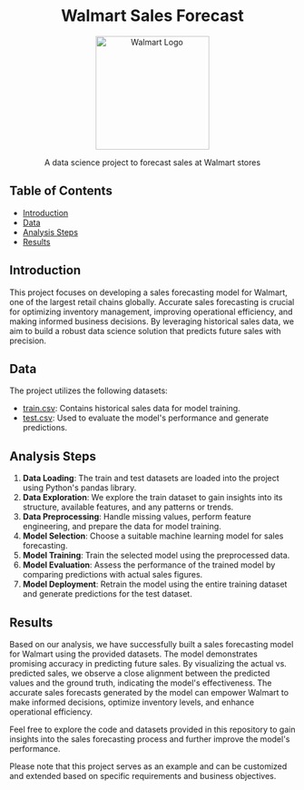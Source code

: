 
<h1 align="center">Walmart Sales Forecast</h1>

<p align="center">
    <img src="[walmart_logo.png](https://images.unsplash.com/photo-1506617420156-8e4536971650?ixlib=rb-4.0.3&ixid=M3wxMjA3fDB8MHxwaG90by1wYWdlfHx8fGVufDB8fHx8fA%3D%3D&auto=format&fit=crop&w=1723&q=80)" alt="Walmart Logo" width="200" height="200">
</p>

<p align="center">A data science project to forecast sales at Walmart stores</p>

## Table of Contents
- [Introduction](#introduction)
- [Data](#data)
- [Analysis Steps](#analysis-steps)
- [Results](#results)

## Introduction
This project focuses on developing a sales forecasting model for Walmart, one of the largest retail chains globally. Accurate sales forecasting is crucial for optimizing inventory management, improving operational efficiency, and making informed business decisions. By leveraging historical sales data, we aim to build a robust data science solution that predicts future sales with precision.

## Data
The project utilizes the following datasets:
- [train.csv](https://github.com/chatreeasa/dataScience_WalmartSalesForecast/blob/main/train.csv): Contains historical sales data for model training.
- [test.csv](https://github.com/chatreeasa/dataScience_WalmartSalesForecast/blob/main/test.csv): Used to evaluate the model's performance and generate predictions.

## Analysis Steps
1. **Data Loading**: The train and test datasets are loaded into the project using Python's pandas library.
2. **Data Exploration**: We explore the train dataset to gain insights into its structure, available features, and any patterns or trends.
3. **Data Preprocessing**: Handle missing values, perform feature engineering, and prepare the data for model training.
4. **Model Selection**: Choose a suitable machine learning model for sales forecasting.
5. **Model Training**: Train the selected model using the preprocessed data.
6. **Model Evaluation**: Assess the performance of the trained model by comparing predictions with actual sales figures.
7. **Model Deployment**: Retrain the model using the entire training dataset and generate predictions for the test dataset.

## Results
Based on our analysis, we have successfully built a sales forecasting model for Walmart using the provided datasets. The model demonstrates promising accuracy in predicting future sales. By visualizing the actual vs. predicted sales, we observe a close alignment between the predicted values and the ground truth, indicating the model's effectiveness. The accurate sales forecasts generated by the model can empower Walmart to make informed decisions, optimize inventory levels, and enhance operational efficiency.

Feel free to explore the code and datasets provided in this repository to gain insights into the sales forecasting process and further improve the model's performance.

Please note that this project serves as an example and can be customized and extended based on specific requirements and business objectives.

</html>
